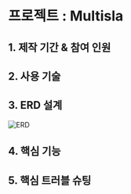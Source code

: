 # 프로젝트 : Multisla

## 1. 제작 기간 & 참여 인원

## 2. 사용 기술

## 3. ERD 설계
![ERD](https://user-images.githubusercontent.com/103174607/175862522-ea573639-8caa-4aea-a1c6-6f25897d73ec.png)

## 4. 핵심 기능

## 5. 핵심 트러블 슈팅
